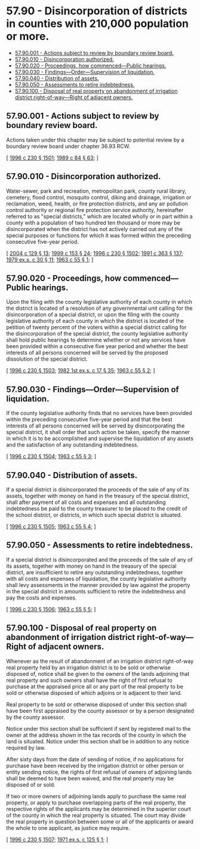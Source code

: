 # 57.90 - Disincorporation of districts in counties with 210,000 population or more.
* [57.90.001 - Actions subject to review by boundary review board.](#5790001---actions-subject-to-review-by-boundary-review-board)
* [57.90.010 - Disincorporation authorized.](#5790010---disincorporation-authorized)
* [57.90.020 - Proceedings, how commenced—Public hearings.](#5790020---proceedings-how-commencedpublic-hearings)
* [57.90.030 - Findings—Order—Supervision of liquidation.](#5790030---findingsordersupervision-of-liquidation)
* [57.90.040 - Distribution of assets.](#5790040---distribution-of-assets)
* [57.90.050 - Assessments to retire indebtedness.](#5790050---assessments-to-retire-indebtedness)
* [57.90.100 - Disposal of real property on abandonment of irrigation district right-of-way—Right of adjacent owners.](#5790100---disposal-of-real-property-on-abandonment-of-irrigation-district-right-of-wayright-of-adjacent-owners)
## 57.90.001 - Actions subject to review by boundary review board.
Actions taken under this chapter may be subject to potential review by a boundary review board under chapter 36.93 RCW.

\[ [1996 c 230 § 1501](https://lawfilesext.leg.wa.gov/biennium/1995-96/Pdf/Bills/Session%20Laws/Senate/6091-S.SL.pdf?cite=1996%20c%20230%20§%201501); [1989 c 84 § 63](https://leg.wa.gov/CodeReviser/documents/sessionlaw/1989c84.pdf?cite=1989%20c%2084%20§%2063); \]

## 57.90.010 - Disincorporation authorized.
Water-sewer, park and recreation, metropolitan park, county rural library, cemetery, flood control, mosquito control, diking and drainage, irrigation or reclamation, weed, health, or fire protection districts, and any air pollution control authority or regional fire protection service authority, hereinafter referred to as "special districts," which are located wholly or in part within a county with a population of two hundred ten thousand or more may be disincorporated when the district has not actively carried out any of the special purposes or functions for which it was formed within the preceding consecutive five-year period.

\[ [2004 c 129 § 13](https://lawfilesext.leg.wa.gov/biennium/2003-04/Pdf/Bills/Session%20Laws/Senate/5326-S.SL.pdf?cite=2004%20c%20129%20§%2013); [1999 c 153 § 24](https://lawfilesext.leg.wa.gov/biennium/1999-00/Pdf/Bills/Session%20Laws/House/1264.SL.pdf?cite=1999%20c%20153%20§%2024); [1996 c 230 § 1502](https://lawfilesext.leg.wa.gov/biennium/1995-96/Pdf/Bills/Session%20Laws/Senate/6091-S.SL.pdf?cite=1996%20c%20230%20§%201502); [1991 c 363 § 137](https://lawfilesext.leg.wa.gov/biennium/1991-92/Pdf/Bills/Session%20Laws/House/1201-S.SL.pdf?cite=1991%20c%20363%20§%20137); [1979 ex.s. c 30 § 11](https://leg.wa.gov/CodeReviser/documents/sessionlaw/1979ex1c30.pdf?cite=1979%20ex.s.%20c%2030%20§%2011); [1963 c 55 § 1](https://leg.wa.gov/CodeReviser/documents/sessionlaw/1963c55.pdf?cite=1963%20c%2055%20§%201); \]

## 57.90.020 - Proceedings, how commenced—Public hearings.
Upon the filing with the county legislative authority of each county in which the district is located of a resolution of any governmental unit calling for the disincorporation of a special district, or upon the filing with the county legislative authority of each county in which the district is located of the petition of twenty percent of the voters within a special district calling for the disincorporation of the special district, the county legislative authority shall hold public hearings to determine whether or not any services have been provided within a consecutive five year period and whether the best interests of all persons concerned will be served by the proposed dissolution of the special district.

\[ [1996 c 230 § 1503](https://lawfilesext.leg.wa.gov/biennium/1995-96/Pdf/Bills/Session%20Laws/Senate/6091-S.SL.pdf?cite=1996%20c%20230%20§%201503); [1982 1st ex.s. c 17 § 35](https://leg.wa.gov/CodeReviser/documents/sessionlaw/1982ex1c17.pdf?cite=1982%201st%20ex.s.%20c%2017%20§%2035); [1963 c 55 § 2](https://leg.wa.gov/CodeReviser/documents/sessionlaw/1963c55.pdf?cite=1963%20c%2055%20§%202); \]

## 57.90.030 - Findings—Order—Supervision of liquidation.
If the county legislative authority finds that no services have been provided within the preceding consecutive five-year period and that the best interests of all persons concerned will be served by disincorporating the special district, it shall order that such action be taken, specify the manner in which it is to be accomplished and supervise the liquidation of any assets and the satisfaction of any outstanding indebtedness.

\[ [1996 c 230 § 1504](https://lawfilesext.leg.wa.gov/biennium/1995-96/Pdf/Bills/Session%20Laws/Senate/6091-S.SL.pdf?cite=1996%20c%20230%20§%201504); [1963 c 55 § 3](https://leg.wa.gov/CodeReviser/documents/sessionlaw/1963c55.pdf?cite=1963%20c%2055%20§%203); \]

## 57.90.040 - Distribution of assets.
If a special district is disincorporated the proceeds of the sale of any of its assets, together with money on hand in the treasury of the special district, shall after payment of all costs and expenses and all outstanding indebtedness be paid to the county treasurer to be placed to the credit of the school district, or districts, in which such special district is situated.

\[ [1996 c 230 § 1505](https://lawfilesext.leg.wa.gov/biennium/1995-96/Pdf/Bills/Session%20Laws/Senate/6091-S.SL.pdf?cite=1996%20c%20230%20§%201505); [1963 c 55 § 4](https://leg.wa.gov/CodeReviser/documents/sessionlaw/1963c55.pdf?cite=1963%20c%2055%20§%204); \]

## 57.90.050 - Assessments to retire indebtedness.
If a special district is disincorporated and the proceeds of the sale of any of its assets, together with money on hand in the treasury of the special district, are insufficient to retire any outstanding indebtedness, together with all costs and expenses of liquidation, the county legislative authority shall levy assessments in the manner provided by law against the property in the special district in amounts sufficient to retire the indebtedness and pay the costs and expenses.

\[ [1996 c 230 § 1506](https://lawfilesext.leg.wa.gov/biennium/1995-96/Pdf/Bills/Session%20Laws/Senate/6091-S.SL.pdf?cite=1996%20c%20230%20§%201506); [1963 c 55 § 5](https://leg.wa.gov/CodeReviser/documents/sessionlaw/1963c55.pdf?cite=1963%20c%2055%20§%205); \]

## 57.90.100 - Disposal of real property on abandonment of irrigation district right-of-way—Right of adjacent owners.
Whenever as the result of abandonment of an irrigation district right-of-way real property held by an irrigation district is to be sold or otherwise disposed of, notice shall be given to the owners of the lands adjoining that real property and such owners shall have the right of first refusal to purchase at the appraised price all or any part of the real property to be sold or otherwise disposed of which adjoins or is adjacent to their land.

Real property to be sold or otherwise disposed of under this section shall have been first appraised by the county assessor or by a person designated by the county assessor.

Notice under this section shall be sufficient if sent by registered mail to the owner at the address shown in the tax records of the county in which the land is situated. Notice under this section shall be in addition to any notice required by law.

After sixty days from the date of sending of notice, if no applications for purchase have been received by the irrigation district or other person or entity sending notice, the rights of first refusal of owners of adjoining lands shall be deemed to have been waived, and the real property may be disposed of or sold.

If two or more owners of adjoining lands apply to purchase the same real property, or apply to purchase overlapping parts of the real property, the respective rights of the applicants may be determined in the superior court of the county in which the real property is situated. The court may divide the real property in question between some or all of the applicants or award the whole to one applicant, as justice may require.

\[ [1996 c 230 § 1507](https://lawfilesext.leg.wa.gov/biennium/1995-96/Pdf/Bills/Session%20Laws/Senate/6091-S.SL.pdf?cite=1996%20c%20230%20§%201507); [1971 ex.s. c 125 § 1](https://leg.wa.gov/CodeReviser/documents/sessionlaw/1971ex1c125.pdf?cite=1971%20ex.s.%20c%20125%20§%201); \]

